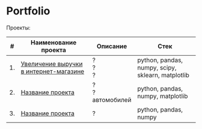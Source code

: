 # Portfolio

Проекты:

| #    | Наименование проекта                | Описание                                                     | Стек                                                         |
| ---- | ------------------------------------------------------------ | ------------------------------------------------------------ | ------------------------------------------------------------ |
| 1.   | [Увеличение выручки в интернет-магазине]([Ссылка](https://github.com/purpoffler/Portfolio/blob/main/Revenue%20increase/revenue%20increase.ipynb)) | ? <br/>? <br/>? | python, pandas, numpy, scipy, sklearn, matplotlib       |
| 2.   | [Название проекта](Ссылка) | ? <br/>? <br/>автомобилей | python, pandas, numpy, matplotlib |
| 3.   | [Название проекта](Ссылка) | ?            | python, pandas, numpy |
